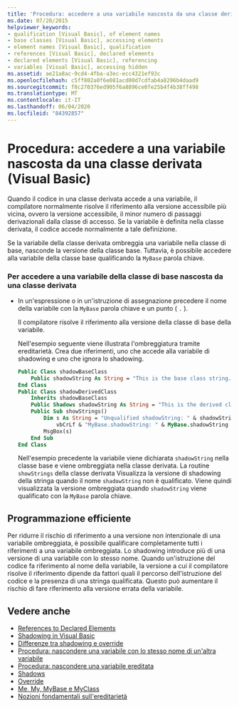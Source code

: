 ```yaml
---
title: 'Procedura: accedere a una variabile nascosta da una classe derivata'
ms.date: 07/20/2015
helpviewer_keywords:
- qualification [Visual Basic], of element names
- base classes [Visual Basic], accessing elements
- element names [Visual Basic], qualification
- references [Visual Basic], declared elements
- declared elements [Visual Basic], referencing
- variables [Visual Basic], accessing hidden
ms.assetid: ae21a8ac-9cd4-4fba-a3ec-ecc4321ef93c
ms.openlocfilehash: c5ff802a0f6e081acd00d7cdfab4a8296b4daad9
ms.sourcegitcommit: f8c270376ed905f6a8896ce0fe25b4f4b38ff498
ms.translationtype: MT
ms.contentlocale: it-IT
ms.lasthandoff: 06/04/2020
ms.locfileid: "84392857"
---
```

# <a name="how-to-access-a-variable-hidden-by-a-derived-class-visual-basic"></a>Procedura: accedere a una variabile nascosta da una classe derivata (Visual Basic)

Quando il codice in una classe derivata accede a una variabile, il compilatore normalmente risolve il riferimento alla versione accessibile più vicina, ovvero la versione accessibile, il minor numero di passaggi derivazionali dalla classe di accesso. Se la variabile è definita nella classe derivata, il codice accede normalmente a tale definizione.

Se la variabile della classe derivata ombreggia una variabile nella classe di base, nasconde la versione della classe base. Tuttavia, è possibile accedere alla variabile della classe base qualificando la `MyBase` parola chiave.

### <a name="to-access-a-base-class-variable-hidden-by-a-derived-class"></a>Per accedere a una variabile della classe di base nascosta da una classe derivata

- In un'espressione o in un'istruzione di assegnazione precedere il nome della variabile con la `MyBase` parola chiave e un punto ( `.` ).

    Il compilatore risolve il riferimento alla versione della classe di base della variabile.

    Nell'esempio seguente viene illustrata l'ombreggiatura tramite ereditarietà. Crea due riferimenti, uno che accede alla variabile di shadowing e uno che ignora lo shadowing.

    ```vb
    Public Class shadowBaseClass
        Public shadowString As String = "This is the base class string."
    End Class
    Public Class shadowDerivedClass
        Inherits shadowBaseClass
        Public Shadows shadowString As String = "This is the derived class string."
        Public Sub showStrings()
            Dim s As String = "Unqualified shadowString: " & shadowString &
                vbCrLf & "MyBase.shadowString: " & MyBase.shadowString
            MsgBox(s)
        End Sub
    End Class
    ```

    Nell'esempio precedente la variabile viene dichiarata `shadowString` nella classe base e viene ombreggiata nella classe derivata. La routine `showStrings` della classe derivata Visualizza la versione di shadowing della stringa quando il nome `shadowString` non è qualificato. Viene quindi visualizzata la versione ombreggiata quando `shadowString` viene qualificato con la `MyBase` parola chiave.

## <a name="robust-programming"></a>Programmazione efficiente

Per ridurre il rischio di riferimento a una versione non intenzionale di una variabile ombreggiata, è possibile qualificare completamente tutti i riferimenti a una variabile ombreggiata. Lo shadowing introduce più di una versione di una variabile con lo stesso nome. Quando un'istruzione del codice fa riferimento al nome della variabile, la versione a cui il compilatore risolve il riferimento dipende da fattori quali il percorso dell'istruzione del codice e la presenza di una stringa qualificata. Questo può aumentare il rischio di fare riferimento alla versione errata della variabile.

## <a name="see-also"></a>Vedere anche

- [References to Declared Elements](references-to-declared-elements.md)
- [Shadowing in Visual Basic](shadowing.md)
- [Differenze tra shadowing e override](differences-between-shadowing-and-overriding.md)
- [Procedura: nascondere una variabile con lo stesso nome di un'altra variabile](how-to-hide-a-variable-with-the-same-name-as-your-variable.md)
- [Procedura: nascondere una variabile ereditata](how-to-hide-an-inherited-variable.md)
- [Shadows](../../../language-reference/modifiers/shadows.md)
- [Override](../../../language-reference/modifiers/overrides.md)
- [Me, My, MyBase e MyClass](../../program-structure/me-my-mybase-and-myclass.md)
- [Nozioni fondamentali sull'ereditarietà](../objects-and-classes/inheritance-basics.md)
